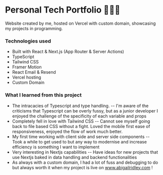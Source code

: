 # Personal Tech Portfolio 👩🏻‍💻

Website created by me, hosted on Vercel with custom domain, showcasing my projects in programming. 

### Technologies used 
- Built with React & Next.js (App Router & Server Actions)
- TypeScript
- Tailwind CSS
- Framer Motion
- React Email & Resend
- Vercel hosting
- Custom Domain


### What I learned from this project
- The intracacies of Typescript and type handling.
  -- I'm aware of the criticisms that Typescript can be overly fussy, but as a junior developer I enjoyed the challenge of the specificity of each variable and props
- Completely fell in love with Tailwind CSS
  -- Cannot see myself going back to file based CSS without a fight. Loved the mobile first ease of responsiveness, enjoyed the flow of work much better.
- My first time working with client side and server side components
  -- Took a while to get used to but any way to modernise and increase efficiency is something I want to implement
- Very interesting in Nextjs capabilities
  -- Have ideas for new projects that use Nextjs baked in data handling and backend functionalities
- As always with a custom domain, I had a lot of fuss and debugging to do but always worth it when my project is live on www.abigailridley.com !
